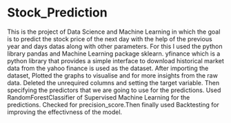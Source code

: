 # Stock_Prediction
This is the project of Data Science and Machine Learning in which the goal is to predict the stock price of the next day with the help of the previous year and days datas along with other parameters. For this I used the python library pandas and Machine Learning package sklearn. yfinance which is a python library that provides a simple interface to download historical market data from the yahoo finance is used as the dataset. After importing the dataset, Plotted the graphs to visualise and for more insights from the raw data. Deleted the unrequired columns and setting the target variable. Then specifying the predictors that we are going to use for the predictions. Used RandomForestClassifier of Supervised Machine Learning for the predictions. Checked for precision_score.Then finally used Backtesting for improving the effectivness of the model.
